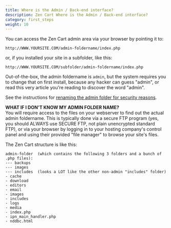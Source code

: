 ```yaml
---
title: Where is the Admin / Back-end interface? 
description: Zen Cart Where is the Admin / Back-end interface? 
category: first_steps 
weight: 10
---
```


You can access the Zen Cart admin area via your browser by pointing it to:


```
http://WWW.YOURSITE.COM/admin-foldername/index.php
```


or, if you installed your site in a subfolder, like this:

```
http://WWW.YOURSITE.COM/subfolder/admin-foldername/index.php
```


Out-of-the-box, the admin foldername is `admin`, but the system requires you to change that on first install, because any hacker can guess "admin", or read this very article you're reading to discover the word "admin".  

See the instructions for [renaming the admin folder for security reasons](/user/running/rename_admin). 

**WHAT IF I DON'T KNOW MY ADMIN FOLDER NAME?**  
You will require access to the files on your webserver to find out the actual admin foldername. This is typically done via a secure FTP program (yes, you should ALWAYS use SECURE FTP, not plain unencrypted standard FTP), or via your browser by logging in to your hosting company's control panel and using their provided "file manager" to browse your site's files.  

The Zen Cart structure is like this:  

```
admin-folder  (which contains the following 3 folders and a bunch of .php files):
--- backups
--- images
--- includes  (looks a LOT like the other non-admin "includes" folder)
- cache
- download
- editors
- email
- images
- includes
- logs
- media
- index.php
- ipn_main_handler.php
- nddbc.html
```

